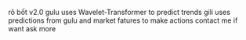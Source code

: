 rô bốt v2.0 
gulu uses Wavelet-Transformer to predict trends
gili uses predictions from gulu and market fatures to make actions
contact me if want ask more
